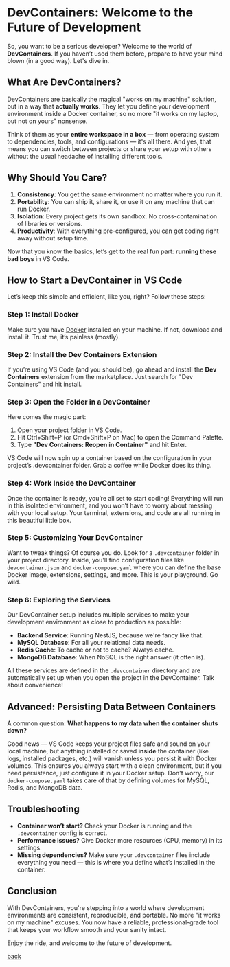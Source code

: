 # DevContainers: Welcome to the Future of Development

So, you want to be a serious developer? Welcome to the world of **DevContainers**. If you haven’t used them before, prepare to have your mind blown (in a good way). Let's dive in.

## What Are DevContainers?

DevContainers are basically the magical "works on my machine" solution, but in a way that **actually works**. They let you define your development environment inside a Docker container, so no more "it works on my laptop, but not on yours" nonsense.

Think of them as your **entire workspace in a box** — from operating system to dependencies, tools, and configurations — it's all there. And yes, that means you can switch between projects or share your setup with others without the usual headache of installing different tools.

## Why Should You Care?

1. **Consistency**: You get the same environment no matter where you run it.
2. **Portability**: You can ship it, share it, or use it on any machine that can run Docker.
3. **Isolation**: Every project gets its own sandbox. No cross-contamination of libraries or versions.
4. **Productivity**: With everything pre-configured, you can get coding right away without setup time.

Now that you know the basics, let’s get to the real fun part: **running these bad boys** in VS Code.

## How to Start a DevContainer in VS Code

Let’s keep this simple and efficient, like you, right? Follow these steps:

### Step 1: Install Docker

Make sure you have [Docker](https://www.docker.com/products/docker-desktop) installed on your machine. If not, download and install it. Trust me, it’s painless (mostly).

### Step 2: Install the Dev Containers Extension

If you’re using VS Code (and you should be), go ahead and install the **Dev Containers** extension from the marketplace. Just search for "Dev Containers" and hit install.

### Step 3: Open the Folder in a DevContainer

Here comes the magic part:

1. Open your project folder in VS Code.
2. Hit Ctrl+Shift+P (or Cmd+Shift+P on Mac) to open the Command Palette.
3. Type **"Dev Containers: Reopen in Container"** and hit Enter.

VS Code will now spin up a container based on the configuration in your project’s .devcontainer folder. Grab a coffee while Docker does its thing.

### Step 4: Work Inside the DevContainer

Once the container is ready, you’re all set to start coding! Everything will run in this isolated environment, and you won’t have to worry about messing with your local setup. Your terminal, extensions, and code are all running in this beautiful little box.

### Step 5: Customizing Your DevContainer

Want to tweak things? Of course you do. Look for a `.devcontainer` folder in your project directory. Inside, you'll find configuration files like `devcontainer.json` and `docker-compose.yaml` where you can define the base Docker image, extensions, settings, and more. This is your playground. Go wild.

### Step 6: Exploring the Services

Our DevContainer setup includes multiple services to make your development environment as close to production as possible:

- **Backend Service**: Running NestJS, because we're fancy like that.
- **MySQL Database**: For all your relational data needs.
- **Redis Cache**: To cache or not to cache? Always cache.
- **MongoDB Database**: When NoSQL is the right answer (it often is).

All these services are defined in the `.devcontainer` directory and are automatically set up when you open the project in the DevContainer. Talk about convenience!

## Advanced: Persisting Data Between Containers

A common question: **What happens to my data when the container shuts down?**

Good news — VS Code keeps your project files safe and sound on your local machine, but anything installed or saved **inside** the container (like logs, installed packages, etc.) will vanish unless you persist it with Docker volumes. This ensures you always start with a clean environment, but if you need persistence, just configure it in your Docker setup. Don't worry, our `docker-compose.yaml` takes care of that by defining volumes for MySQL, Redis, and MongoDB data.

## Troubleshooting

- **Container won’t start?** Check your Docker is running and the `.devcontainer` config is correct.
- **Performance issues?** Give Docker more resources (CPU, memory) in its settings.
- **Missing dependencies?** Make sure your `.devcontainer` files include everything you need — this is where you define what’s installed in the container.

## Conclusion

With DevContainers, you're stepping into a world where development environments are consistent, reproducible, and portable. No more "it works on my machine" excuses. You now have a reliable, professional-grade tool that keeps your workflow smooth and your sanity intact.

Enjoy the ride, and welcome to the future of development.

[back](table-of-contents.md)
